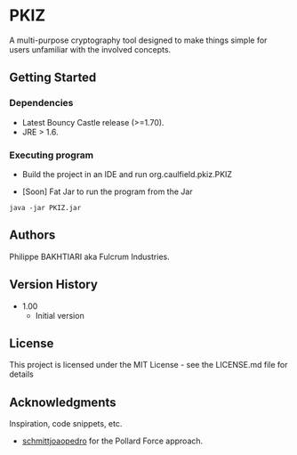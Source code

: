 # PKIZ

A multi-purpose cryptography tool designed to make things simple for users unfamiliar with the involved concepts.

## Getting Started

### Dependencies

* Latest Bouncy Castle release (>=1.70).
* JRE > 1.6.

### Executing program

* Build the project in an IDE and run org.caulfield.pkiz.PKIZ

* [Soon] Fat Jar to run the program from the Jar
```
java -jar PKIZ.jar
```

## Authors

Philippe BAKHTIARI aka Fulcrum Industries.

## Version History

* 1.00
    * Initial version
    
## License

This project is licensed under the MIT License - see the LICENSE.md file for details

## Acknowledgments

Inspiration, code snippets, etc.
* [schmittjoaopedro](https://github.com/schmittjoaopedro/rsa) for the Pollard Force approach.
